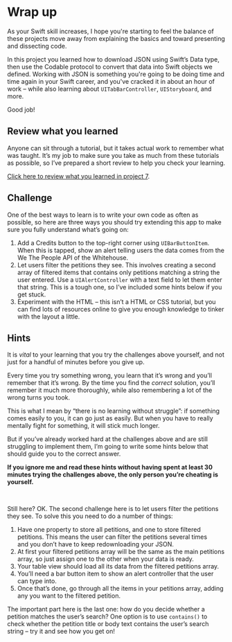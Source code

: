 # Wrap up

<!-- YOUTUBE: utUpNqglZGs -->

As your Swift skill increases, I hope you're starting to feel the balance of these projects move away from explaining the basics and toward presenting and dissecting code. 

In this project you learned how to download JSON using Swift’s Data type, then use the Codable protocol to convert that data into Swift objects we defined. Working with JSON is something you're going to be doing time and time again in your Swift career, and you've cracked it in about an hour of work – while also learning about `UITabBarController`, `UIStoryboard`, and more.

Good job!


## Review what you learned

Anyone can sit through a tutorial, but it takes actual work to remember what was taught. It’s my job to make sure you take as much from these tutorials as possible, so I’ve prepared a short review to help you check your learning.

[Click here to review what you learned in project 7](/review/hws/project-7-whitehouse-petitions).


## Challenge

One of the best ways to learn is to write your own code as often as possible, so here are three ways you should try extending this app to make sure you fully understand what’s going on:

1.  Add a Credits button to the top-right corner using `UIBarButtonItem`. When this is tapped, show an alert telling users the data comes from the We The People API of the Whitehouse.
2.  Let users filter the petitions they see. This involves creating a second array of filtered items that contains only petitions matching a string the user entered. Use a `UIAlertController` with a text field to let them enter that string. This is a tough one, so I’ve included some hints below if you get stuck.
3.  Experiment with the HTML – this isn’t a HTML or CSS tutorial, but you can find lots of resources online to give you enough knowledge to tinker with the layout a little.



## Hints

It is *vital* to your learning that you try the challenges above yourself, and not just for a handful of minutes before you give up.

Every time you try something wrong, you learn that it’s wrong and you’ll remember that it’s wrong. By the time you find the *correct* solution, you’ll remember it much more thoroughly, while also remembering a lot of the wrong turns you took.

This is what I mean by “there is no learning without struggle”: if something comes easily to you, it can go just as easily. But when you have to really mentally fight for something, it will stick much longer.

But if you’ve already worked hard at the challenges above and are still struggling to implement them, I’m going to write some hints below that should guide you to the correct answer.

**If you ignore me and read these hints without having spent at least 30 minutes trying the challenges above, the only person you’re cheating is yourself.**

<p>&nbsp;</p>

Still here? OK. The second challenge here is to let users filter the petitions they see. To solve this you need to do a number of things:

1. Have one property to store all petitions, and one to store filtered petitions. This means the user can filter the petitions several times and you don’t have to keep redownloading your JSON.
2. At first your filtered petitions array will be the same as the main petitions array, so just assign one to the other when your data is ready.
3. Your table view should load all its data from the filtered petitions array.
4. You’ll need a bar button item to show an alert controller that the user can type into.
5. Once that’s done, go through all the items in your petitions array, adding any you want to the filtered petition.

The important part here is the last one: how do you decide whether a petition matches the user’s search? One option is to use `contains()` to check whether the petition title or body text contains the user’s search string – try it and see how you get on!
